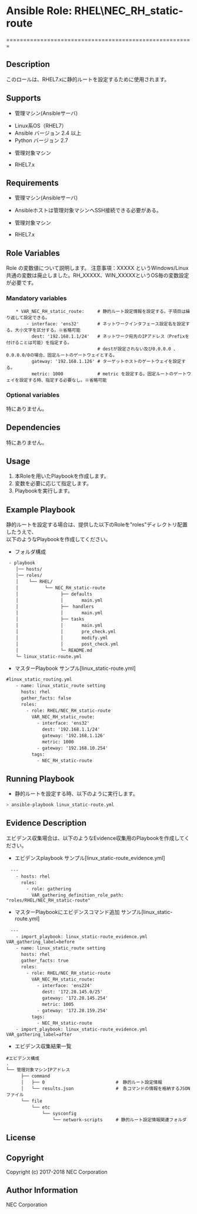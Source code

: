 # Ansible Role: RHEL\NEC\_RH\_static-route
=======================================================

## Description
このロールは、RHEL7.xに静的ルートを設定するために使用されます。

## Supports

- 管理マシン(Ansibleサーバ)
 * Linux系OS（RHEL7）
 * Ansible バージョン 2.4 以上  
 * Python バージョン 2.7  
- 管理対象マシン  
 * RHEL7.x  

## Requirements
- 管理マシン(Ansibleサーバ)
 * Ansibleホストは管理対象マシンへSSH接続できる必要がある。
- 管理対象マシン
 * RHEL7.x

## Role Variables
Role の変数値について説明します。
注意事項：XXXXX というWindows/Linux共通の変数は廃止しました。RH_XXXXX、WIN_XXXXXというOS毎の変数設定が必要です。

### Mandatory variables
~~~
　  * VAR_NEC_RH_static_route:     # 静的ルート設定情報を設定する。子項目は繰り返して設定できる。
　      - interface: 'ens32'       # ネットワークインタフェース設定名を設定する。大小文字を区分する。※省略可能
　        dest: '192.168.1.1/24'   # ネットワーク宛先のIPアドレス（Prefixを付けることは可能）を指定する。
　                                 # destが設定されない及び0.0.0.0 、0.0.0.0/0の場合、固定ルートのゲートウェイとする。
　        gateway: '192.168.1.126' # ターゲットホストのゲートウェイを設定する。
　        metric: 1000             # metric を設定する。固定ルートのゲートウェイを設定する時、指定する必要なし。※省略可能
~~~

### Optional variables  

特にありません。

## Dependencies  

特にありません。

## Usage  

1. 本Roleを用いたPlaybookを作成します。
2. 変数を必要に応じて指定します。
3. Playbookを実行します。

## Example Playbook

静的ルートを設定する場合は、提供した以下のRoleを"roles"ディレクトリ配置したうえで、  
以下のようなPlaybookを作成してください。  

- フォルダ構成  
~~~
 - playbook
　  │── hosts/
　  │── roles/
　  │    └── RHEL/
　  │          └── NEC_RH_static-route
　  │                ├── defaults
　  │                │       main.yml
　  │                ├──　handlers
　  │                │       main.yml
　  │                ├── tasks
　  │                │       main.yml
　  │                │       pre_check.yml
　  │                │       modify.yml
　  │                │       post_check.yml
　  │                └─ README.md
　  └─ linux_static-route.yml
~~~

- マスターPlaybook サンプル[linux\_static-route.yml]  
~~~
#linux_static_routing.yml 
　  - name: linux_static_route setting  
　    hosts: rhel
　    gather_facts: false
　    roles:
　      - role: RHEL/NEC_RH_static-route
　        VAR_NEC_RH_static_route: 
　          - interface: 'ens32'
　            dest: '192.168.1.1/24' 
　            gateway: '192.168.1.126'
　            metric: 1000
　          - gateway: '192.168.10.254'
　        tags: 
　          - NEC_RH_static-route
~~~

## Running Playbook

- 静的ルートを設定する時、以下のように実行します。

~~~sh
> ansible-playbook linux_static-route.yml
~~~

## Evidence Description

エビデンス収集場合は、以下のようなEvidence収集用のPlaybookを作成してください。  

- エビデンスplaybook サンプル[linux\_static-route_evidence.yml]
~~~
　---
　  - hosts: rhel
　    roles:
　      - role: gathering
　        VAR_gathering_definition_role_path: "roles/RHEL/NEC_RH_static-route"
~~~

- マスターPlaybookにエビデンスコマンド追加 サンプル[linux_static-route.yml]
~~~
　---
　  - import_playbook: linux_static-route_evidence.yml VAR_gathering_label=before
　  - name: linux_static_route setting
　    hosts: rhel
　    gather_facts: true
　    roles:
　      - role: RHEL/NEC_RH_static-route
　        VAR_NEC_RH_static_route:
　          - interface: 'ens224'
　            dest: '172.28.145.0/25'
　            gateway: '172.28.145.254'
　            metric: 1005
　          - gateway: '172.28.159.254'
　        tags:
　          - NEC_RH_static-route
　  - import_playbook: linux_static-route_evidence.yml VAR_gathering_label=after
~~~

- エビデンス収集結果一覧
~~~
#エビデンス構成
.
└── 管理対象マシンIPアドレス
　    ├── command
　    │   ├── 0                           #　静的ルート設定情報
　    │   └── results.json                #　各コマンドの情報を格納するJSONファイル
　    └── file
　        └── etc
　            └── sysconfig
　                └── network-scripts     # 静的ルート設定情報関連フォルダ
~~~

## License

## Copyright

Copyright (c) 2017-2018 NEC Corporation

## Author Information

NEC Corporation

